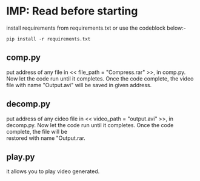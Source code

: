 # IMP: Read before starting
install requirements from  requirements.txt or use the codeblock below:- 
```
pip install -r requirements.txt
```

## comp.py
put address of any file in  << file_path = "Compress.rar" >>, in comp.py. Now let the code run until it completes. Once the code complete, the video file with name 
"Output.avi" will be saved in given address.

## decomp.py
put address of any cideo file in  << video_path = "output.avi" >>, in decomp.py. Now let the code run until it completes. Once the code complete, the file will be  
restored with name "Output.rar.

## play.py
it allows you to play video generated.
